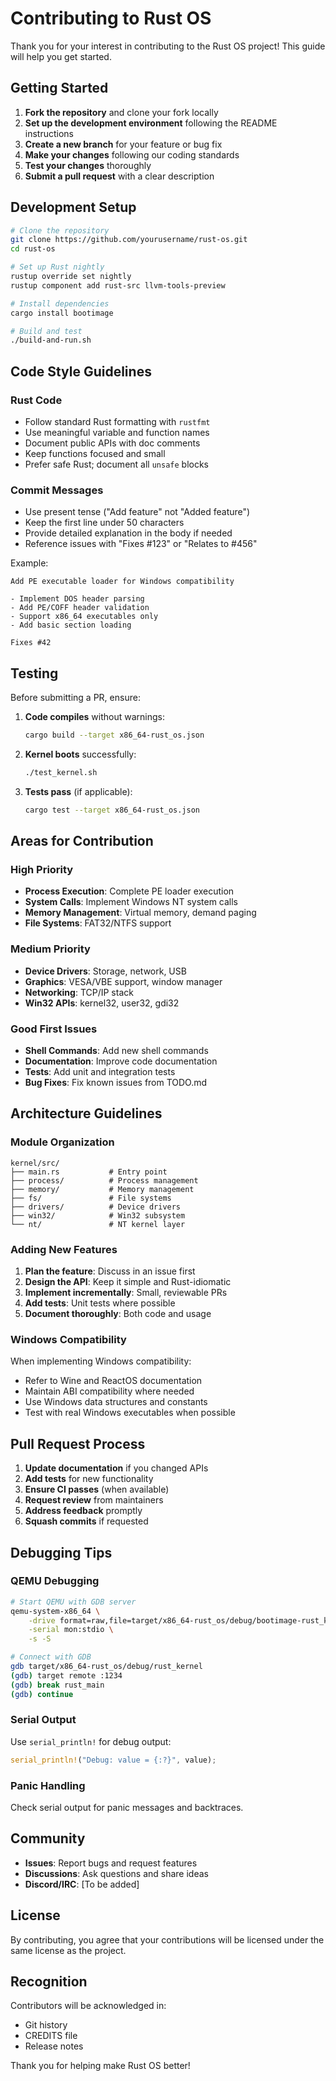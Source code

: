 # Contributing to Rust OS

Thank you for your interest in contributing to the Rust OS project! This guide will help you get started.

## Getting Started

1. **Fork the repository** and clone your fork locally
2. **Set up the development environment** following the README instructions
3. **Create a new branch** for your feature or bug fix
4. **Make your changes** following our coding standards
5. **Test your changes** thoroughly
6. **Submit a pull request** with a clear description

## Development Setup

```bash
# Clone the repository
git clone https://github.com/yourusername/rust-os.git
cd rust-os

# Set up Rust nightly
rustup override set nightly
rustup component add rust-src llvm-tools-preview

# Install dependencies
cargo install bootimage

# Build and test
./build-and-run.sh
```

## Code Style Guidelines

### Rust Code
- Follow standard Rust formatting with `rustfmt`
- Use meaningful variable and function names
- Document public APIs with doc comments
- Keep functions focused and small
- Prefer safe Rust; document all `unsafe` blocks

### Commit Messages
- Use present tense ("Add feature" not "Added feature")
- Keep the first line under 50 characters
- Provide detailed explanation in the body if needed
- Reference issues with "Fixes #123" or "Relates to #456"

Example:
```
Add PE executable loader for Windows compatibility

- Implement DOS header parsing
- Add PE/COFF header validation
- Support x86_64 executables only
- Add basic section loading

Fixes #42
```

## Testing

Before submitting a PR, ensure:

1. **Code compiles** without warnings:
   ```bash
   cargo build --target x86_64-rust_os.json
   ```

2. **Kernel boots** successfully:
   ```bash
   ./test_kernel.sh
   ```

3. **Tests pass** (if applicable):
   ```bash
   cargo test --target x86_64-rust_os.json
   ```

## Areas for Contribution

### High Priority
- **Process Execution**: Complete PE loader execution
- **System Calls**: Implement Windows NT system calls
- **Memory Management**: Virtual memory, demand paging
- **File Systems**: FAT32/NTFS support

### Medium Priority
- **Device Drivers**: Storage, network, USB
- **Graphics**: VESA/VBE support, window manager
- **Networking**: TCP/IP stack
- **Win32 APIs**: kernel32, user32, gdi32

### Good First Issues
- **Shell Commands**: Add new shell commands
- **Documentation**: Improve code documentation
- **Tests**: Add unit and integration tests
- **Bug Fixes**: Fix known issues from TODO.md

## Architecture Guidelines

### Module Organization
```
kernel/src/
├── main.rs           # Entry point
├── process/          # Process management
├── memory/           # Memory management
├── fs/               # File systems
├── drivers/          # Device drivers
├── win32/            # Win32 subsystem
└── nt/               # NT kernel layer
```

### Adding New Features

1. **Plan the feature**: Discuss in an issue first
2. **Design the API**: Keep it simple and Rust-idiomatic
3. **Implement incrementally**: Small, reviewable PRs
4. **Add tests**: Unit tests where possible
5. **Document thoroughly**: Both code and usage

### Windows Compatibility

When implementing Windows compatibility:
- Refer to Wine and ReactOS documentation
- Maintain ABI compatibility where needed
- Use Windows data structures and constants
- Test with real Windows executables when possible

## Pull Request Process

1. **Update documentation** if you changed APIs
2. **Add tests** for new functionality
3. **Ensure CI passes** (when available)
4. **Request review** from maintainers
5. **Address feedback** promptly
6. **Squash commits** if requested

## Debugging Tips

### QEMU Debugging
```bash
# Start QEMU with GDB server
qemu-system-x86_64 \
    -drive format=raw,file=target/x86_64-rust_os/debug/bootimage-rust_kernel.bin \
    -serial mon:stdio \
    -s -S

# Connect with GDB
gdb target/x86_64-rust_os/debug/rust_kernel
(gdb) target remote :1234
(gdb) break rust_main
(gdb) continue
```

### Serial Output
Use `serial_println!` for debug output:
```rust
serial_println!("Debug: value = {:?}", value);
```

### Panic Handling
Check serial output for panic messages and backtraces.

## Community

- **Issues**: Report bugs and request features
- **Discussions**: Ask questions and share ideas
- **Discord/IRC**: [To be added]

## License

By contributing, you agree that your contributions will be licensed under the same license as the project.

## Recognition

Contributors will be acknowledged in:
- Git history
- CREDITS file
- Release notes

Thank you for helping make Rust OS better!
